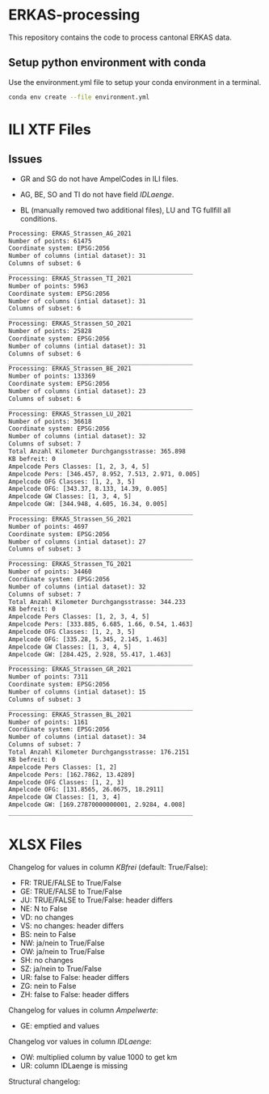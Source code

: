 # ERKAS-processing
This repository contains the code to process cantonal ERKAS data.

## Setup python environment with conda

Use the environment.yml file to setup your conda environment in a terminal.

```bash
conda env create --file environment.yml
```
# ILI XTF Files
## Issues

- GR and SG do not have AmpelCodes in ILI files.

- AG, BE, SO and TI do not have field _IDLaenge_.

- BL (manually removed two additional files), LU and TG fullfill all conditions. 

```txt
Processing: ERKAS_Strassen_AG_2021
Number of points: 61475
Coordinate system: EPSG:2056
Number of columns (intial dataset): 31
Columns of subset: 6
___________________________________________________
Processing: ERKAS_Strassen_TI_2021
Number of points: 5963
Coordinate system: EPSG:2056
Number of columns (intial dataset): 31
Columns of subset: 6
___________________________________________________
Processing: ERKAS_Strassen_SO_2021
Number of points: 25828
Coordinate system: EPSG:2056
Number of columns (intial dataset): 31
Columns of subset: 6
___________________________________________________
Processing: ERKAS_Strassen_BE_2021
Number of points: 133369
Coordinate system: EPSG:2056
Number of columns (intial dataset): 23
Columns of subset: 6
___________________________________________________
Processing: ERKAS_Strassen_LU_2021
Number of points: 36618
Coordinate system: EPSG:2056
Number of columns (intial dataset): 32
Columns of subset: 7
Total Anzahl Kilometer Durchgangsstrasse: 365.898
KB befreit: 0
Ampelcode Pers Classes: [1, 2, 3, 4, 5]
Ampelcode Pers: [346.457, 8.952, 7.513, 2.971, 0.005]
Ampelcode OFG Classes: [1, 2, 3, 5]
Ampelcode OFG: [343.37, 8.133, 14.39, 0.005]
Ampelcode GW Classes: [1, 3, 4, 5]
Ampelcode GW: [344.948, 4.605, 16.34, 0.005]
___________________________________________________
Processing: ERKAS_Strassen_SG_2021
Number of points: 4697
Coordinate system: EPSG:2056
Number of columns (intial dataset): 27
Columns of subset: 3
___________________________________________________
Processing: ERKAS_Strassen_TG_2021
Number of points: 34460
Coordinate system: EPSG:2056
Number of columns (intial dataset): 32
Columns of subset: 7
Total Anzahl Kilometer Durchgangsstrasse: 344.233
KB befreit: 0
Ampelcode Pers Classes: [1, 2, 3, 4, 5]
Ampelcode Pers: [333.885, 6.685, 1.66, 0.54, 1.463]
Ampelcode OFG Classes: [1, 2, 3, 5]
Ampelcode OFG: [335.28, 5.345, 2.145, 1.463]
Ampelcode GW Classes: [1, 3, 4, 5]
Ampelcode GW: [284.425, 2.928, 55.417, 1.463]
___________________________________________________
Processing: ERKAS_Strassen_GR_2021
Number of points: 7311
Coordinate system: EPSG:2056
Number of columns (intial dataset): 15
Columns of subset: 3
___________________________________________________
Processing: ERKAS_Strassen_BL_2021
Number of points: 1161
Coordinate system: EPSG:2056
Number of columns (intial dataset): 34
Columns of subset: 7
Total Anzahl Kilometer Durchgangsstrasse: 176.2151
KB befreit: 0
Ampelcode Pers Classes: [1, 2]
Ampelcode Pers: [162.7862, 13.4289]
Ampelcode OFG Classes: [1, 2, 3]
Ampelcode OFG: [131.8565, 26.0675, 18.2911]
Ampelcode GW Classes: [1, 3, 4]
Ampelcode GW: [169.27870000000001, 2.9284, 4.008]
___________________________________________________
````

# XLSX Files

Changelog for values in column _KBfrei_ (default: True/False):
- FR: TRUE/FALSE to True/False
- GE: TRUE/FALSE to True/False
- JU: TRUE/FALSE to True/False: header differs
- NE: N to False
- VD: no changes
- VS: no changes: header differs
- BS: nein to False
- NW: ja/nein to True/False
- OW: ja/nein to True/False
- SH: no changes
- SZ: ja/nein to True/False
- UR: false to False: header differs
- ZG: nein to False
- ZH: false to False: header differs

Changelog for values in column _Ampelwerte_:
- GE: emptied <nul> and <Nul> values

Changelog vor values in column _IDLaenge_:
- OW: multiplied column by value 1000 to get km
- UR: column IDLaenge is missing

Structural changelog:


